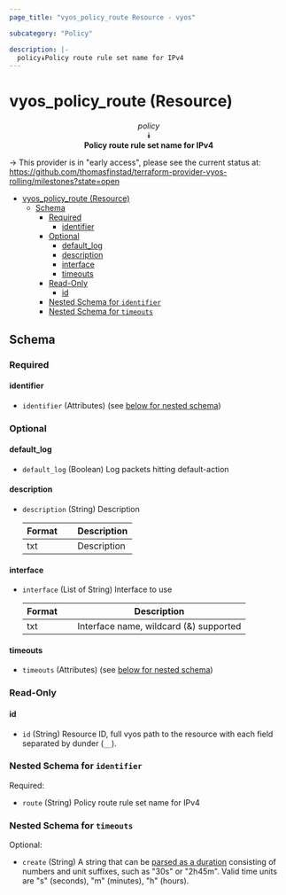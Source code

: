 ```yaml
---
page_title: "vyos_policy_route Resource - vyos"

subcategory: "Policy"

description: |-
  policy⯯Policy route rule set name for IPv4
---
```


# vyos_policy_route (Resource)
<center>

*policy*  
⯯  
**Policy route rule set name for IPv4**


</center>

-> This provider is in "early access", please see the current status at: https://github.com/thomasfinstad/terraform-provider-vyos-rolling/milestones?state=open

<!--TOC-->

- [vyos_policy_route (Resource)](#vyos_policy_route-resource)
  - [Schema](#schema)
    - [Required](#required)
      - [identifier](#identifier)
    - [Optional](#optional)
      - [default_log](#default_log)
      - [description](#description)
      - [interface](#interface)
      - [timeouts](#timeouts)
    - [Read-Only](#read-only)
      - [id](#id)
    - [Nested Schema for `identifier`](#nested-schema-for-identifier)
    - [Nested Schema for `timeouts`](#nested-schema-for-timeouts)

<!--TOC-->

<!-- schema generated by tfplugindocs -->
## Schema

### Required

#### identifier
- `identifier` (Attributes) (see [below for nested schema](#nestedatt--identifier))

### Optional

#### default_log
- `default_log` (Boolean) Log packets hitting default-action
#### description
- `description` (String) Description

    |  Format  &emsp;|  Description  |
    |----------|---------------|
    |  txt     &emsp;|  Description  |
#### interface
- `interface` (List of String) Interface to use

    |  Format  &emsp;|  Description                             |
    |----------|------------------------------------------|
    |  txt     &emsp;|  Interface name, wildcard (&amp;) supported  |
#### timeouts
- `timeouts` (Attributes) (see [below for nested schema](#nestedatt--timeouts))

### Read-Only

#### id
- `id` (String) Resource ID, full vyos path to the resource with each field separated by dunder (`__`).

<a id="nestedatt--identifier"></a>
### Nested Schema for `identifier`

Required:

- `route` (String) Policy route rule set name for IPv4


<a id="nestedatt--timeouts"></a>
### Nested Schema for `timeouts`

Optional:

- `create` (String) A string that can be [parsed as a duration](https://pkg.go.dev/time#ParseDuration) consisting of numbers and unit suffixes, such as &#34;30s&#34; or &#34;2h45m&#34;. Valid time units are &#34;s&#34; (seconds), &#34;m&#34; (minutes), &#34;h&#34; (hours).

